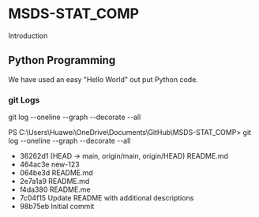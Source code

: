 # MSDS-STAT_COMP
Introduction

## Python Programming
We have used an easy "Hello World" out put Python code.

###  git Logs

git log --oneline --graph --decorate --all

PS C:\Users\Huawei\OneDrive\Documents\GitHub\MSDS-STAT_COMP> git log --oneline --graph --decorate --all
* 36262d1 (HEAD -> main, origin/main, origin/HEAD) README.md
* 464ac3e new-123
* 064be3d README.md
* 2e7a1a9 README.md
* f4da380 README.me
* 7c04f15 Update README with additional descriptions
* 98b75eb Initial commit
